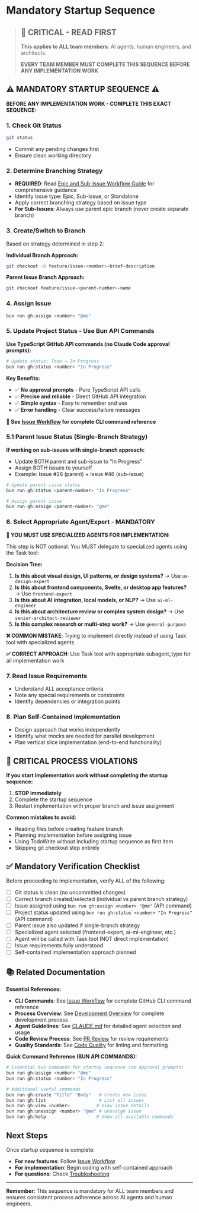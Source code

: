 # Mandatory Startup Sequence

> ## 🚨 **CRITICAL - READ FIRST**
> 
> **This applies to ALL team members**: AI agents, human engineers, and architects.
> 
> **EVERY TEAM MEMBER MUST COMPLETE THIS SEQUENCE BEFORE ANY IMPLEMENTATION WORK**

## ⚠️ MANDATORY STARTUP SEQUENCE ⚠️

**BEFORE ANY IMPLEMENTATION WORK - COMPLETE THIS EXACT SEQUENCE:**

### 1. Check Git Status
```bash
git status
```
- Commit any pending changes first
- Ensure clean working directory

### 2. Determine Branching Strategy
- **REQUIRED**: Read [Epic and Sub-Issue Workflow Guide](epic-and-subissue-workflow.md) for comprehensive guidance
- Identify issue type: Epic, Sub-Issue, or Standalone
- Apply correct branching strategy based on issue type
- **For Sub-Issues**: Always use parent epic branch (never create separate branch)

### 3. Create/Switch to Branch
Based on strategy determined in step 2:

**Individual Branch Approach:**
```bash
git checkout -b feature/issue-<number>-brief-description
```

**Parent Issue Branch Approach:**
```bash
git checkout feature/issue-<parent-number>-name
```

### 4. Assign Issue
```bash
bun run gh:assign <number> "@me"
```

### 5. Update Project Status - Use Bun API Commands
**Use TypeScript GitHub API commands (no Claude Code approval prompts):**

```bash
# Update status: Todo → In Progress
bun run gh:status <number> "In Progress"
```

**Key Benefits:**
- ✅ **No approval prompts** - Pure TypeScript API calls
- ✅ **Precise and reliable** - Direct GitHub API integration
- ✅ **Simple syntax** - Easy to remember and use
- ✅ **Error handling** - Clear success/failure messages

**📖 See [Issue Workflow](issue-workflow.md) for complete CLI command reference**

### 5.1 Parent Issue Status (Single-Branch Strategy)
**If working on sub-issues with single-branch approach:**
- Update BOTH parent and sub-issue to "In Progress"  
- Assign BOTH issues to yourself
- Example: Issue #26 (parent) + Issue #46 (sub-issue)

```bash
# Update parent issue status
bun run gh:status <parent-number> "In Progress"

# Assign parent issue
bun run gh:assign <parent-number> "@me"
```

### 6. Select Appropriate Agent/Expert - MANDATORY
**🚨 YOU MUST USE SPECIALIZED AGENTS FOR IMPLEMENTATION:**

This step is NOT optional. You MUST delegate to specialized agents using the Task tool:

**Decision Tree:**
1. **Is this about visual design, UI patterns, or design systems?** → Use `ux-design-expert`
2. **Is this about frontend components, Svelte, or desktop app features?** → Use `frontend-expert`
3. **Is this about AI integration, local models, or NLP?** → Use `ai-ml-engineer`
4. **Is this about architecture review or complex system design?** → Use `senior-architect-reviewer`
5. **Is this complex research or multi-step work?** → Use `general-purpose`

**❌ COMMON MISTAKE**: Trying to implement directly instead of using Task tool with specialized agents

**✅ CORRECT APPROACH**: Use Task tool with appropriate subagent_type for all implementation work

### 7. Read Issue Requirements
- Understand ALL acceptance criteria
- Note any special requirements or constraints
- Identify dependencies or integration points

### 8. Plan Self-Contained Implementation
- Design approach that works independently
- Identify what mocks are needed for parallel development
- Plan vertical slice implementation (end-to-end functionality)

## 🔴 CRITICAL PROCESS VIOLATIONS

**If you start implementation work without completing the startup sequence:**

1. **STOP immediately**
2. Complete the startup sequence
3. Restart implementation with proper branch and issue assignment

**Common mistakes to avoid:**
- Reading files before creating feature branch
- Planning implementation before assigning issue
- Using TodoWrite without including startup sequence as first item
- Skipping git checkout step entirely

## ✅ Mandatory Verification Checklist

Before proceeding to implementation, verify ALL of the following:

- [ ] Git status is clean (no uncommitted changes)
- [ ] Correct branch created/selected (individual vs parent branch strategy)
- [ ] Issue assigned using `bun run gh:assign <number> "@me"` (API command)
- [ ] Project status updated using `bun run gh:status <number> "In Progress"` (API command)
- [ ] Parent issue also updated if single-branch strategy
- [ ] Specialized agent selected (frontend-expert, ai-ml-engineer, etc.)
- [ ] Agent will be called with Task tool (NOT direct implementation)
- [ ] Issue requirements fully understood
- [ ] Self-contained implementation approach planned

## 📚 Related Documentation

**Essential References:**
- **CLI Commands**: See [Issue Workflow](issue-workflow.md) for complete GitHub CLI command reference
- **Process Overview**: See [Development Overview](../overview.md) for complete development process
- **Agent Guidelines**: See [CLAUDE.md](../../../CLAUDE.md) for detailed agent selection and usage
- **Code Review Process**: See [PR Review](pr-review.md) for review requirements
- **Quality Standards**: See [Code Quality](../standards/code-quality.md) for linting and formatting

**Quick Command Reference (BUN API COMMANDS):**
```bash
# Essential bun commands for startup sequence (no approval prompts)
bun run gh:assign <number> "@me"
bun run gh:status <number> "In Progress"

# Additional useful commands
bun run gh:create "Title" "Body"   # Create new issue
bun run gh:list                    # List all issues
bun run gh:view <number>          # View issue details
bun run gh:unassign <number> "@me" # Unassign issue
bun run gh:help                   # Show all available commands
```

## Next Steps

Once startup sequence is complete:
- **For new features**: Follow [Issue Workflow](issue-workflow.md)
- **For implementation**: Begin coding with self-contained approach
- **For questions**: Check [Troubleshooting](../guides/troubleshooting.md)

---

**Remember**: This sequence is mandatory for ALL team members and ensures consistent process adherence across AI agents and human engineers.
